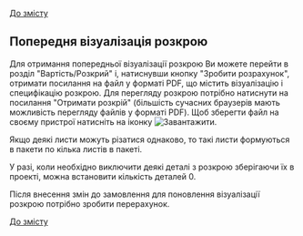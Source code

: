 [До змісту](/service/doc/?cid=stol)
## Попередня візуалізація розкрою

Для отримання попередньої візуалізації розкрою Ви можете перейти в розділ "Вартість/Розкрий" і, натиснувши кнопку "Зробити розрахунок", отримати посилання на файл у форматі PDF, що містить візуалізацію і специфікацію розкрою.
Для перегляду розкрою потрібно натиснути на посилання "Отримати розкрій" (більшість сучасних браузерів мають можливість перегляду файлів у форматі PDF).
Щоб зберегти файл на своєму пристрої натисніть на іконку ![Завантажити](/service/img/pdf-48.png).

Якщо деякі листи можуть різатися однаково, то такі листи формуються в пакети по кілька листів в пакеті.

> 
У разі, коли необхідно виключити деякі деталі з розкрою зберігаючи їх в проекті, можна встановити кількість деталей 0.

Після внесення змін до замовлення для поновлення візуалізації розкрою потрібно зробити перерахунок.

[До змісту](/service/doc/?cid=stol)